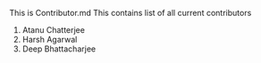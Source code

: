 This is Contributor.md
This contains list of all current contributors

1. Atanu Chatterjee
2. Harsh Agarwal
3. Deep Bhattacharjee

